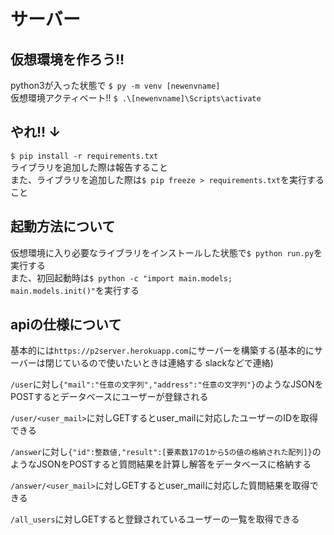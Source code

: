 # サーバー
## 仮想環境を作ろう!!
python3が入った状態で
`$ py -m venv [newenvname]`  
仮想環境アクティベート!!
`$ .\[newenvname]\Scripts\activate`
## やれ!! ↓
```$ pip install -r requirements.txt```  
ライブラリを追加した際は報告すること  
また、ライブラリを追加した際は```$ pip freeze > requirements.txt```を実行すること
## 起動方法について
仮想環境に入り必要なライブラリをインストールした状態で`$ python run.py`を実行する  
また、初回起動時は`$ python -c "import main.models; main.models.init()"`を実行する
## apiの仕様について
基本的には`https://p2server.herokuapp.com`にサーバーを構築する(基本的にサーバーは閉じているので使いたいときは連絡する slackなどで連絡)  

`/user`に対し`{"mail":"任意の文字列","address":"任意の文字列"}`のようなJSONをPOSTするとデータベースにユーザーが登録される

`/user/<user_mail>`に対しGETするとuser_mailに対応したユーザーのIDを取得できる

`/answer`に対し`{"id":整数値,"result":[要素数17の1から5の値の格納された配列]}`のようなJSONをPOSTすると質問結果を計算し解答をデータベースに格納する

`/answer/<user_mail>`に対しGETするとuser_mailに対応した質問結果を取得できる

`/all_users`に対しGETすると登録されているユーザーの一覧を取得できる
